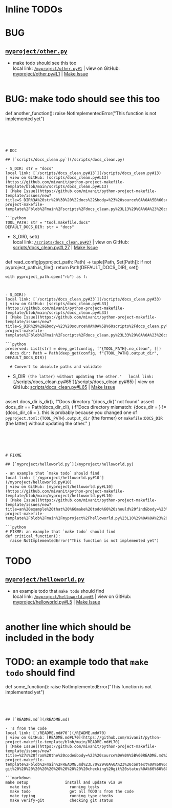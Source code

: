  # Inline TODOs


# BUG

## [`myproject/other.py`](/myproject/other.py)

- make todo should see this too  
  local link: [`/myproject/other.py#1`](/myproject/other.py#1) 
  | view on GitHub: [myproject/other.py#L1](https://github.com/mivanit/python-project-makefile-template/blob/main/myproject/other.py#L1)
  | [Make Issue](https://github.com/mivanit/python-project-makefile-template/issues/new?title=make%20todo%20should%20see%20this%20too&body=%23%20source%0A%0A%5B%60myproject%2Fother.py%23L1%60%5D%28https%3A%2F%2Fgithub.com%2Fmivanit%2Fpython-project-makefile-template%2Fblob%2Fmain%2Fmyproject%2Fother.py%23L1%29%0A%0A%23%20context%0A%60%60%60python%0A%23%20BUG%3A%20make%20todo%20should%20see%20this%20too%0Adef%20another_function%28%29%3A%0A%09raise%20NotImplementedError%28%22This%20function%20is%20not%20implemented%20yet%22%29%0A%60%60%60&labels=bug)

  ```python
# BUG: make todo should see this too
def another_function():
	raise NotImplementedError("This function is not implemented yet")
  ```





# DOC

## [`scripts/docs_clean.py`](/scripts/docs_clean.py)

- S_DIR: str = "docs"  
  local link: [`/scripts/docs_clean.py#13`](/scripts/docs_clean.py#13) 
  | view on GitHub: [scripts/docs_clean.py#L13](https://github.com/mivanit/python-project-makefile-template/blob/main/scripts/docs_clean.py#L13)
  | [Make Issue](https://github.com/mivanit/python-project-makefile-template/issues/new?title=S_DIR%3A%20str%20%3D%20%22docs%22&body=%23%20source%0A%0A%5B%60scripts%2Fdocs_clean.py%23L13%60%5D%28https%3A%2F%2Fgithub.com%2Fmivanit%2Fpython-project-makefile-template%2Fblob%2Fmain%2Fscripts%2Fdocs_clean.py%23L13%29%0A%0A%23%20context%0A%60%60%60python%0ATOOL_PATH%3A%20str%20%3D%20%22tool.makefile.docs%22%0ADEFAULT_DOCS_DIR%3A%20str%20%3D%20%22docs%22%0A%60%60%60&labels=documentation)

  ```python
TOOL_PATH: str = "tool.makefile.docs"
DEFAULT_DOCS_DIR: str = "docs"
  ```


- S_DIR), set()  
  local link: [`/scripts/docs_clean.py#27`](/scripts/docs_clean.py#27) 
  | view on GitHub: [scripts/docs_clean.py#L27](https://github.com/mivanit/python-project-makefile-template/blob/main/scripts/docs_clean.py#L27)
  | [Make Issue](https://github.com/mivanit/python-project-makefile-template/issues/new?title=S_DIR%29%2C%20set%28%29&body=%23%20source%0A%0A%5B%60scripts%2Fdocs_clean.py%23L27%60%5D%28https%3A%2F%2Fgithub.com%2Fmivanit%2Fpython-project-makefile-template%2Fblob%2Fmain%2Fscripts%2Fdocs_clean.py%23L27%29%0A%0A%23%20context%0A%60%60%60python%0Adef%20read_config%28pyproject_path%3A%20Path%29%20-%3E%20tuple%5BPath%2C%20Set%5BPath%5D%5D%3A%0A%09if%20not%20pyproject_path.is_file%28%29%3A%0A%09%09return%20Path%28DEFAULT_DOCS_DIR%29%2C%20set%28%29%0A%0A%09with%20pyproject_path.open%28%22rb%22%29%20as%20f%3A%0A%60%60%60&labels=documentation)

  ```python
def read_config(pyproject_path: Path) -> tuple[Path, Set[Path]]:
	if not pyproject_path.is_file():
		return Path(DEFAULT_DOCS_DIR), set()

	with pyproject_path.open("rb") as f:
  ```


- S_DIR))  
  local link: [`/scripts/docs_clean.py#33`](/scripts/docs_clean.py#33) 
  | view on GitHub: [scripts/docs_clean.py#L33](https://github.com/mivanit/python-project-makefile-template/blob/main/scripts/docs_clean.py#L33)
  | [Make Issue](https://github.com/mivanit/python-project-makefile-template/issues/new?title=S_DIR%29%29&body=%23%20source%0A%0A%5B%60scripts%2Fdocs_clean.py%23L33%60%5D%28https%3A%2F%2Fgithub.com%2Fmivanit%2Fpython-project-makefile-template%2Fblob%2Fmain%2Fscripts%2Fdocs_clean.py%23L33%29%0A%0A%23%20context%0A%60%60%60python%0A%09preserved%3A%20List%5Bstr%5D%20%3D%20deep_get%28config%2C%20f%22%7BTOOL_PATH%7D.no_clean%22%2C%20%5B%5D%29%0A%09docs_dir%3A%20Path%20%3D%20Path%28deep_get%28config%2C%20f%22%7BTOOL_PATH%7D.output_dir%22%2C%20DEFAULT_DOCS_DIR%29%29%0A%0A%09%23%20Convert%20to%20absolute%20paths%20and%20validate%0A%60%60%60&labels=documentation)

  ```python
preserved: List[str] = deep_get(config, f"{TOOL_PATH}.no_clean", [])
	docs_dir: Path = Path(deep_get(config, f"{TOOL_PATH}.output_dir", DEFAULT_DOCS_DIR))

	# Convert to absolute paths and validate
  ```


- S_DIR` (the latter) without updating the other."  
  local link: [`/scripts/docs_clean.py#65`](/scripts/docs_clean.py#65) 
  | view on GitHub: [scripts/docs_clean.py#L65](https://github.com/mivanit/python-project-makefile-template/blob/main/scripts/docs_clean.py#L65)
  | [Make Issue](https://github.com/mivanit/python-project-makefile-template/issues/new?title=S_DIR%60%20%28the%20latter%29%20without%20updating%20the%20other.%22&body=%23%20source%0A%0A%5B%60scripts%2Fdocs_clean.py%23L65%60%5D%28https%3A%2F%2Fgithub.com%2Fmivanit%2Fpython-project-makefile-template%2Fblob%2Fmain%2Fscripts%2Fdocs_clean.py%23L65%29%0A%0A%23%20context%0A%60%60%60python%0A%09assert%20docs_dir.is_dir%28%29%2C%20f%22Docs%20directory%20%27%7Bdocs_dir%7D%27%20not%20found%22%0A%09assert%20docs_dir%20%3D%3D%20Path%28docs_dir_cli%29%2C%20%28%0A%09%09f%22Docs%20directory%20mismatch%3A%20%7Bdocs_dir%20%3D%20%7D%20%21%3D%20%7Bdocs_dir_cli%20%3D%20%7D.%20this%20is%20probably%20because%20you%20changed%20one%20of%20%60pyproject.toml%3A%7BTOOL_PATH%7D.output_dir%60%20%28the%20former%29%20or%20%60makefile%3ADOCS_DIR%60%20%28the%20latter%29%20without%20updating%20the%20other.%22%0A%09%29%0A%60%60%60&labels=documentation)

  ```python
assert docs_dir.is_dir(), f"Docs directory '{docs_dir}' not found"
	assert docs_dir == Path(docs_dir_cli), (
		f"Docs directory mismatch: {docs_dir = } != {docs_dir_cli = }. this is probably because you changed one of `pyproject.toml:{TOOL_PATH}.output_dir` (the former) or `makefile:DOCS_DIR` (the latter) without updating the other."
	)
  ```





# FIXME

## [`myproject/helloworld.py`](/myproject/helloworld.py)

- an example that `make todo` should find  
  local link: [`/myproject/helloworld.py#10`](/myproject/helloworld.py#10) 
  | view on GitHub: [myproject/helloworld.py#L10](https://github.com/mivanit/python-project-makefile-template/blob/main/myproject/helloworld.py#L10)
  | [Make Issue](https://github.com/mivanit/python-project-makefile-template/issues/new?title=an%20example%20that%20%60make%20todo%60%20should%20find&body=%23%20source%0A%0A%5B%60myproject%2Fhelloworld.py%23L10%60%5D%28https%3A%2F%2Fgithub.com%2Fmivanit%2Fpython-project-makefile-template%2Fblob%2Fmain%2Fmyproject%2Fhelloworld.py%23L10%29%0A%0A%23%20context%0A%60%60%60python%0A%23%20FIXME%3A%20an%20example%20that%20%60make%20todo%60%20should%20find%0Adef%20critical_function%28%29%3A%0A%09raise%20NotImplementedError%28%22This%20function%20is%20not%20implemented%20yet%22%29%0A%60%60%60&labels=FIXME)

  ```python
# FIXME: an example that `make todo` should find
def critical_function():
	raise NotImplementedError("This function is not implemented yet")
  ```





# TODO

## [`myproject/helloworld.py`](/myproject/helloworld.py)

- an example todo that `make todo` should find  
  local link: [`/myproject/helloworld.py#5`](/myproject/helloworld.py#5) 
  | view on GitHub: [myproject/helloworld.py#L5](https://github.com/mivanit/python-project-makefile-template/blob/main/myproject/helloworld.py#L5)
  | [Make Issue](https://github.com/mivanit/python-project-makefile-template/issues/new?title=an%20example%20todo%20that%20%60make%20todo%60%20should%20find&body=%23%20source%0A%0A%5B%60myproject%2Fhelloworld.py%23L5%60%5D%28https%3A%2F%2Fgithub.com%2Fmivanit%2Fpython-project-makefile-template%2Fblob%2Fmain%2Fmyproject%2Fhelloworld.py%23L5%29%0A%0A%23%20context%0A%60%60%60python%0A%23%20another%20line%20which%20should%20be%20included%20in%20the%20body%0A%23%20TODO%3A%20an%20example%20todo%20that%20%60make%20todo%60%20should%20find%0Adef%20some_function%28%29%3A%0A%09raise%20NotImplementedError%28%22This%20function%20is%20not%20implemented%20yet%22%29%0A%60%60%60&labels=enhancement)

  ```python
# another line which should be included in the body
# TODO: an example todo that `make todo` should find
def some_function():
	raise NotImplementedError("This function is not implemented yet")
  ```




## [`README.md`](/README.md)

- 's from the code  
  local link: [`/README.md#70`](/README.md#70) 
  | view on GitHub: [README.md#L70](https://github.com/mivanit/python-project-makefile-template/blob/main/README.md#L70)
  | [Make Issue](https://github.com/mivanit/python-project-makefile-template/issues/new?title=%27s%20from%20the%20code&body=%23%20source%0A%0A%5B%60README.md%23L70%60%5D%28https%3A%2F%2Fgithub.com%2Fmivanit%2Fpython-project-makefile-template%2Fblob%2Fmain%2FREADME.md%23L70%29%0A%0A%23%20context%0A%60%60%60markdown%0A%20%20%20%20make%20setup%20%20%20%20%20%20%20%20%20%20%20%20%20%20%20%20install%20and%20update%20via%20uv%0A%20%20%20%20make%20test%20%20%20%20%20%20%20%20%20%20%20%20%20%20%20%20%20running%20tests%0A%20%20%20%20make%20todo%20%20%20%20%20%20%20%20%20%20%20%20%20%20%20%20%20get%20all%20TODO%27s%20from%20the%20code%0A%20%20%20%20make%20typing%20%20%20%20%20%20%20%20%20%20%20%20%20%20%20running%20type%20checks%0A%20%20%20%20make%20verify-git%20%20%20%20%20%20%20%20%20%20%20checking%20git%20status%0A%60%60%60&labels=enhancement)

  ```markdown
make setup                install and update via uv
    make test                 running tests
    make todo                 get all TODO's from the code
    make typing               running type checks
    make verify-git           checking git status
  ```




